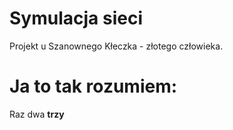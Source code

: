 # Symulacja sieci
Projekt u Szanownego Kłeczka - złotego człowieka.

# Ja to tak rozumiem:

Raz dwa <b> trzy </b>